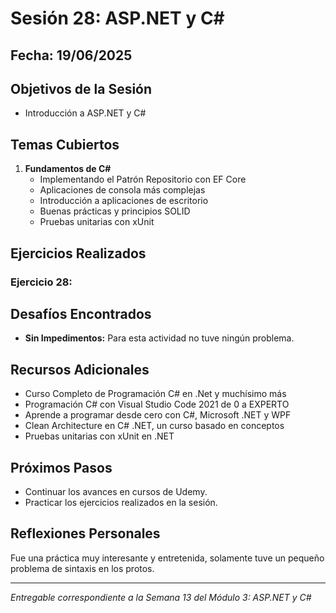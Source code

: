 # Sesión 28: ASP.NET y C#

## Fecha: 19/06/2025

## Objetivos de la Sesión

- Introducción a ASP.NET y C#

## Temas Cubiertos

1. **Fundamentos de C#**
   - Implementando el Patrón Repositorio con EF Core
   - Aplicaciones de consola más complejas
   - Introducción a aplicaciones de escritorio
   - Buenas prácticas y principios SOLID
   - Pruebas unitarias con xUnit

## Ejercicios Realizados

### Ejercicio 28: 


## Desafíos Encontrados

- **Sin Impedimentos:** Para esta actividad no tuve ningún problema.


## Recursos Adicionales

- Curso Completo de Programación C# en .Net y muchísimo más
- Programación C# con Visual Studio Code 2021 de 0 a EXPERTO
- Aprende a programar desde cero con C#, Microsoft .NET y WPF
- Clean Architecture en C# .NET, un curso basado en conceptos
- Pruebas unitarias con xUnit en .NET

## Próximos Pasos

- Continuar los avances en cursos de Udemy. 
- Practicar los ejercicios realizados en la sesión.

## Reflexiones Personales

Fue una práctica muy interesante y entretenida, solamente tuve un pequeño problema de sintaxis en los protos. 

---

*Entregable correspondiente a la Semana 13 del Módulo 3: ASP.NET y C#*